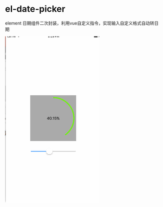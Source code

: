 # el-date-picker
element 日期组件二次封装，利用vue自定义指令，实现输入自定义格式自动转日期

![image](https://github.com/ZhengYaWei1992/ZWProgressView/blob/master/Untitled3.gif)
